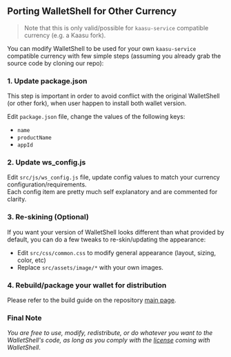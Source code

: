 ## Porting WalletShell for Other Currency

> Note that this is only valid/possible for `kaasu-service` compatible currency (e.g. a Kaasu fork).

You can modify WalletShell to be used for your own `kaasu-service` compatible currency with few simple steps (assuming you already grab the source code by cloning our repo):

### 1. Update package.json
This step is important in order to avoid conflict with the original WalletShell (or other fork), when user happen to install both wallet version.

Edit `package.json` file, change the values of the following keys:
- `name`
- `productName`
- `appId`

### 2. Update ws_config.js
Edit `src/js/ws_config.js` file, update config values to match your currency configuration/requirements.  
Each config item are pretty much self explanatory and are commented for clarity.

### 3. Re-skining (Optional)
If you want your version of WalletShell looks different than what provided by default, you can do a few tweaks to re-skin/updating the appearance:
- Edit `src/css/common.css` to modify general appearance (layout, sizing, color, etc)
- Replace `src/assets/image/*` with your own images.

### 4. Rebuild/package your wallet for distribution
Please refer to the build guide on the repository [main page](https://github.com/acedais/kaasu-wallet-electron).

### Final Note
_You are free to use, modify, redistribute, or do whatever you want to the WalletShell's code, as long as you comply with the [license](https://github.com/acedais/kaasu-wallet-electron/blob/master/LICENSE.md) coming with WalletShell_.